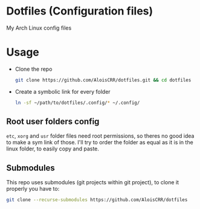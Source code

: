 # Dotfiles (Configuration files)

My Arch Linux config files

# Usage

- Clone the repo

  ```bash
  git clone https://github.com/AloisCRR/dotfiles.git && cd dotfiles
  ```

- Create a symbolic link for every folder

  ```bash
  ln -sf ~/path/to/dotfiles/.config/* ~/.config/
  ```

## Root user folders config

`etc`, `xorg` and `usr` folder files need root permissions, so theres no good idea to make a sym link of those. I'll try to order the folder as equal as it is in the linux folder, to easily copy and paste.

## Submodules

This repo uses submodules (git projects within git project), to clone it properly you have to:

```bash
git clone --recurse-submodules https://github.com/AloisCRR/dotfiles
```

